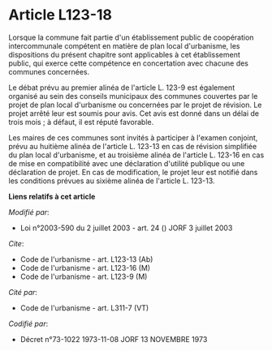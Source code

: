 # Article L123-18

Lorsque la commune fait partie d'un établissement public de coopération intercommunale compétent en matière de plan local
d'urbanisme, les dispositions du présent chapitre sont applicables à cet établissement public, qui exerce cette compétence en
concertation avec chacune des communes concernées.

Le débat prévu au premier alinéa de l'article L. 123-9 est également organisé au sein des conseils municipaux des communes
couvertes par le projet de plan local d'urbanisme ou concernées par le projet de révision. Le projet arrêté leur est soumis
pour avis. Cet avis est donné dans un délai de trois mois ; à défaut, il est réputé favorable.

Les maires de ces communes sont invités à participer à l'examen conjoint, prévu au huitième alinéa de l'article L. 123-13 en
cas de révision simplifiée du plan local d'urbanisme, et au troisième alinéa de l'article L. 123-16 en cas de mise en
compatibilité avec une déclaration d'utilité publique ou une déclaration de projet. En cas de modification, le projet leur
est notifié dans les conditions prévues au sixième alinéa de l'article L. 123-13.

**Liens relatifs à cet article**

_Modifié par_:

  - Loi n°2003-590 du 2 juillet 2003 - art. 24 () JORF 3 juillet 2003

_Cite_:

  - Code de l'urbanisme - art. L123-13 (Ab)
  - Code de l'urbanisme - art. L123-16 (M)
  - Code de l'urbanisme - art. L123-9 (M)

_Cité par_:

  - Code de l'urbanisme - art. L311-7 (VT)

_Codifié par_:

  - Décret n°73-1022 1973-11-08 JORF 13 NOVEMBRE 1973
